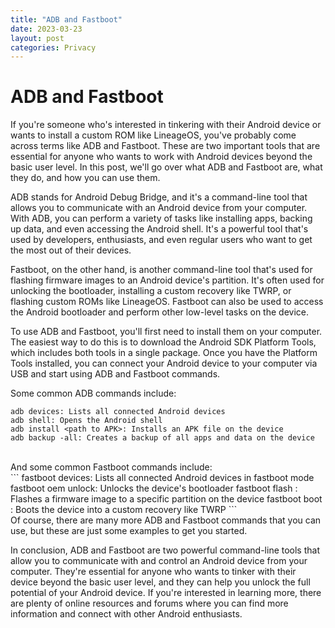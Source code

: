 ```yaml
---
title: "ADB and Fastboot"
date: 2023-03-23
layout: post
categories: Privacy
---
```


# ADB and Fastboot
If you're someone who's interested in tinkering with their Android device or wants to install a custom ROM like LineageOS, you've probably come across terms like ADB and Fastboot. These are two important tools that are essential for anyone who wants to work with Android devices beyond the basic user level. In this post, we'll go over what ADB and Fastboot are, what they do, and how you can use them. <br />

ADB stands for Android Debug Bridge, and it's a command-line tool that allows you to communicate with an Android device from your computer. With ADB, you can perform a variety of tasks like installing apps, backing up data, and even accessing the Android shell. It's a powerful tool that's used by developers, enthusiasts, and even regular users who want to get the most out of their devices. <br />

Fastboot, on the other hand, is another command-line tool that's used for flashing firmware images to an Android device's partition. It's often used for unlocking the bootloader, installing a custom recovery like TWRP, or flashing custom ROMs like LineageOS. Fastboot can also be used to access the Android bootloader and perform other low-level tasks on the device. <br />

To use ADB and Fastboot, you'll first need to install them on your computer. The easiest way to do this is to download the Android SDK Platform Tools, which includes both tools in a single package. Once you have the Platform Tools installed, you can connect your Android device to your computer via USB and start using ADB and Fastboot commands. <br />

Some common ADB commands include:<br />
```
adb devices: Lists all connected Android devices
adb shell: Opens the Android shell
adb install <path to APK>: Installs an APK file on the device
adb backup -all: Creates a backup of all apps and data on the device
```
<br />
And some common Fastboot commands include:
<br />
```
fastboot devices: Lists all connected Android devices in fastboot mode
fastboot oem unlock: Unlocks the device's bootloader
fastboot flash <partition> <firmware image>: Flashes a firmware image to a specific partition on the device
fastboot boot <recovery image>: Boots the device into a custom recovery like TWRP
```
<br />
Of course, there are many more ADB and Fastboot commands that you can use, but these are just some examples to get you started.
<br />

In conclusion, ADB and Fastboot are two powerful command-line tools that allow you to communicate with and control an Android device from your computer. They're essential for anyone who wants to tinker with their device beyond the basic user level, and they can help you unlock the full potential of your Android device. If you're interested in learning more, there are plenty of online resources and forums where you can find more information and connect with other Android enthusiasts.
